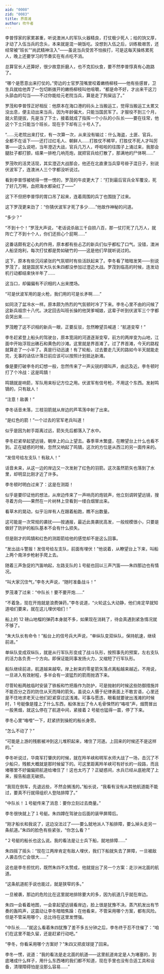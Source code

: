 ```yaml
---
aid: "0008"
zid: "0083"
title: 界首滩
author: 吹牛者
---
```


李普惇家的家累甚重，听说澳洲人的军队火器精良，打仗极少死人；给的饷又厚，才动了入伍当兵的念头，本来就是混一碗饭吃。没想到入伍之后，训练极艰苦，还经常被“班长”“尚武精神注入”――虽说当兵受苦不怕挨打，可是这每天操练累死人，晚上还要学习的节奏实在有点吃不消。

总算官长人还算好，很少故意折磨人，也不克扣伙食，要不然李普惇真有心跑路了。

“哪个是愿意出来打仗的。”旁边的士官罗茂嘴里咬着嫩杨柳枝――他有些感冒，卫生兵就给他弄了一包切断拨开的嫩杨柳枝叫他咀嚼，“都是命不好，才出来干这刀头舔血的勾当――不过你能给元老院当兵，算是走了狗屎运了。”

罗茂和李普惇正好相反：他原本在海口港的码头上当搬运工，觉得当搬运工太累又没出息，便主动出来当兵，因为年龄偏大，只能当国民军了。才服役不到三个月，就火箭提拔，先是当了下士，接着就成了指挥一个小队的小队长――要在往常，他这个下士只能当个班长，现在手下却有三十号人了。

“……元老院出来打仗，有一次算一次，从来没有输过：什么海盗，土匪、官兵，全都不在话下――还打过红毛人、朝鲜人……打胜仗不稀罕，打胜仗不死人才叫厉害――这么说吧，当年澄迈大战，官兵几万人，呼啦啦的往围子上涌过来，我那会腿肚子都打颤，结果一排枪几响亮炮，就把官兵给打散了，那满地的尸体啊……”

罗茂吹的活灵活现，其实澄迈大战那会，他还在北直隶当兵穿号褂子混日子，别说伏波军了，连澳洲人三个字都没听说过。

看到李普惇被唬得一愣一愣的，罗茂的牛皮更大了：“打到最后官兵全军覆没，死了好几万啊，血把海水都染红了――”

这下不但把李普惇的胃口吊了起来，连着周围的兵丁也围拢了过来。

这下罗茂更来劲了：“你猜伏波军才死了多少……”他故作神秘的问道。

“多少？”

“不到十个！”罗茂大声说，“老话说杀敌三千自损八百，那一仗打死了几万人，就阵亡了不到十个人，你们还担心个屁啊……”

这番话颇有定心丸的作用，原本都有些忐忑的新兵们似乎都松了口气。没错，澳洲人船坚炮利，每次打仗都是势如破竹的――这是他们早就听说过的。

这下，原本有些沉闷紧张的气氛顿时有些活跃起来了。李冬看了暗暗发笑――别说罗茂了，就是国民军大队长朱四都没参加过澄迈大战。罗茂到临高的时候，连发动机行动都结束快半年了……

这当口，却偏偏有不识相的人出来搅场。

“可是伏波军用的是火枪，我们用的可是长矛啊……”

如同浇了盆冷水一样。原本颇为热烈的气氛顿时冷了下来。李冬心里不由的问候了这新兵祖宗十八代。决定回去叫班长操的他哭爹喊娘，这辈子听到伏波军三个字都会哭出来……

罗茂瞪了这不识相的新兵一眼，正要反驳，忽然瞭望员喊道：“航道变窄！”

李冬赶紧登上船头的驾驶台，原本宽阔的河道逐渐变窄，前方的两岸变为山地，江面中开始浮现出礁石和黄色的沙滩。这里就是界首滩了。过了界首滩，今天的路程就算走了一小半了。真是行动迅速！有了轮船，过去要走几天的路如今半天就能走完，无事的话估计落日前应该可以按照计划抵达新滩。

像是要打破李冬的幻想一般，忽然传来了一声尖锐的啸叫声，由远及近。李冬顿时打了个冷战：这是鸣镝！

鸣镝就是响箭，军队用来标记方位之用。伏波军有信号枪，不用这个东西。发射鸣镝的，只有敌人！

“注意！敌袭！”

李冬话音未落，三枝羽箭就从岸边的芦苇荡中射了出来。

“是红色的箭！”一个过去的官军老兵叫道！

似乎是因为射手距离过远，箭矢先后都落入了水中。

李冬赶紧举起望远镜，朝岸上的山上望去。春季草木繁盛，在瞭望台上什么也看不到。正在疑惑的时候，忽然又响起了鸣镝，这次的方位是从西江的另一面传来的。

“发信号给左支队！有敌人！”

话音未来，从这一边的岸边又一次发射了红色的羽箭。这次虽然箭矢也落到了水里，却明显比刚才近了许多。

李冬顿时明白过来了：这是在测距！

似乎是要印证他的想法，从岸边传来了一声响亮的炮铳声，他立刻调转望远镜，搜寻着方向――果然在一片树林上空看到一缕白烟冒出来。

看草木的晃动，似乎沿岸有人在跟着船跑，瞧不出数量。

这可能是一次常规的袭扰――按通报，最近此类袭扰高发，一般规模很小，只要是做好了防护的船队基本不会有什么损失。

但是刚才的鸣镝和红色的测距箭给他的感觉却不是这么回事。

“发出战斗警报！发信号给左支队，前面有埋伏！”他说着，从瞭望台上下来，叫船上两个南洋步枪射手爬上去。

随着三声急促的汽笛响起，左路支队的１号艇也回以三声汽笛――朱四那边也有情况。

“叫大家沉住气，”李冬大声说，“随时准备战斗！”

罗茂凑了过来：“中队长！要不要开炮……”

“不着急，现在开炮就是浪费弹药，”李冬说道，“火轮这么大动静，他们肯定早就知道咱们要来，就在这儿埋伏咱们！”

船上的 12 磅山地榴的弹药本身就不多，如果现在消耗了，待会真遇到紧急情况就不够了。

“朱大队长有命令！”船台上的信号兵大声说，“单纵队变双纵队，保持航速，继续前进。”

单纵队变成双纵队，就是从行军队形变成了战斗队形，按照事先的预案，左右支队的活力各负责一个方向。即保证能同事发扬火力，又缩短了行军队形。

船队继续前进，航道越来越窄。岸上射来的零星箭矢落点离船越来越近。不用说，一旦进入有效射程，多半会有一波猛烈的箭雨抛洒下来。

尽管轮船两舷临时安装了铁板和竹把盾作为防护，可是抛射的时候这些防御措施并不能百分之百的防住从天而降的箭矢。虽说众人慑于纪律表面上不敢言语，心里还是不住地求老天让他们赶紧穿过这浅滩。可事与愿违，眼看就要驶出浅滩的时候时，1 号艇像是撞上了什么东西，船体发出了令人毛骨悚然的“咯吱”声，烟筒冒出一股黑烟，就这么停在了航道中间，紧接着 2 号艇也猛得一震，停了下来。

李冬心里“咯噔”一下，赶紧挤到操舵的船长身旁。

“怎么不动了？”

“可能是上游的残骸被冲到这儿堆积起来，堵住了河道。上回来的时候还不是这样的。”

李冬听说过，华南军打肇庆的时候，就在羚羊峡和明军水师大战了一场，击沉了不少船只，残骸大概就是那时候留下的。可这里距离羚羊峡可有好长的一段路，而且堵哪里不好偏偏把航道给堵住了！这也太巧了？正疑惑间，水兵已经从底舱爬了上来，报告船底无破损。

“我现在倒车，先退远些，不然会搁浅的。”船长说，“我看有没有从其他航道能不能过，要真不行就得组织人登陆排障了。”

“中队长！１号艇传来了消息：要你立刻过去商量。”

李冬很快就上了１号艇。朱四蹲在驾驶台后面的装甲屏障后。

“刚才船长和我说了，这边没法过了――要么就地派人下船排障，要么掉头走另一条航道。”朱四的脸色有些紧张，“你怎么看？”

“２号艇的船长也这么说。我的看法是让士兵下船，就地排障……”

朱四摇了摇头：“现在江两岸肯定有敌人埋伏，我们下船就失去了屏障，一旦被敌人袭击伤亡会很大……”

这也是李冬担忧的，既然朱四不太赞成，他就提出了另一个方案：走沙洲北面的航道。

“这条航道舵手说也能过，就是狭窄的多。”

一旦被袭，那边的危险比在这里就地排除要大的多，因为航道几乎就在岸边。

朱四一会看着地图，一会拿起望远镜看岸边，脸上很是犹豫不决。蒸汽机发出有节奏的轰鸣声，这震动让李冬暗暗焦躁：在他看来，不管采用哪个方案，都有风险。但是不管采用哪个，总比待在这里发愣强。

“中队长……”就这么看着朱四犹豫了差不多五分钟之后，李冬终于忍不住催了：“咱们在这里不能久留，还是赶紧行动吧。”

“李冬，你看采用哪个方案好？”朱四又把皮球提了回来。

李冬一愣，说道：“我的看法是走北面的航道――这里航道肯定是人为堵塞的，到底堵成什么样子，用什么东西堵的我们都不知道，现在手里也没有合适工具和设备，清理障碍怕是没那么容易……”
